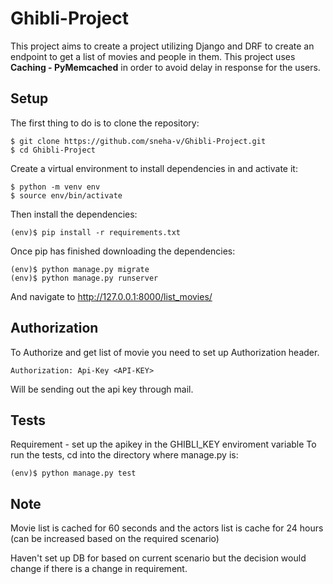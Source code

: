 # Ghibli-Project

This project aims to create a project utilizing Django and DRF to create an endpoint to get a list of movies and people in them.
This project uses **Caching - PyMemcached** in order to avoid delay in response for the users.

## Setup
The first thing to do is to clone the repository:

```properties
$ git clone https://github.com/sneha-v/Ghibli-Project.git
$ cd Ghibli-Project
```

Create a virtual environment to install dependencies in and activate it:
```properties
$ python -m venv env
$ source env/bin/activate
```
Then install the dependencies:
```properties
(env)$ pip install -r requirements.txt
```

Once pip has finished downloading the dependencies:
```properties
(env)$ python manage.py migrate
(env)$ python manage.py runserver
```
And navigate to http://127.0.0.1:8000/list_movies/ 

## Authorization
To Authorize and get list of movie you need to set up Authorization header.

```properties
Authorization: Api-Key <API-KEY>
```
Will be sending out the api key through mail.

## Tests
Requirement - set up the apikey in the GHIBLI_KEY enviroment variable
To run the tests, cd into the directory where manage.py is:
```properties
(env)$ python manage.py test
```

## Note
Movie list is cached for 60 seconds and the actors list is cache for 24 hours (can be increased based on the required scenario)

Haven't set up DB for based on current scenario but the decision would change if there is a change in requirement. 